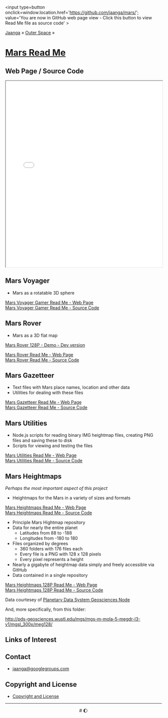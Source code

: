 <span style=display:none; >[You are now in GitHub source code view - click this link to view Read Me file as a web page]( https://jaanga.github.io/mars/ "View file as a web page." ) </span>
<input type=button onclick=window.location.href='https://github.com/jaanga/mars/'; value='You are now in GitHub web page view - Click this button to view Read Me file as source code' >

[Jaanga]( https://jaanga.github.io/ ) &raquo; [Outer Space]( https://jaanga.github.io/outer-space/ ) &raquo;

[Mars Read Me]( index.html )
===


## Web Page / Source Code

<iframe class=ifr src="iframe-carousel-r3.html" width=100% height=600px >_Sample Jaanga Mars scripts viewable in web page view only_</iframe>  

<!--
<iframe id=ifr src="iframe-carousel-r2.html" width=100% height=600px >_Sample Jaanga Mars scripts viewable in web page view only_</iframe>  
-->


## Mars Voyager

* Mars as a rotatable 3D sphere

[Mars Voyager Gamer Read Me - Web Page]( https://jaanga.github.io/mars/voyager/gamer/ )  
[Mars Voyager Gamer Read Me - Source Code]( https://github.com/jaanga/mars/voyager/gamer/ )  

## Mars Rover

* Mars as a 3D flat map

[Mars Rover 128P - Demo - Dev version]( https://jaanga.github.io/mars/rover/128p/dev/ )

[Mars Rover Read Me - Web Page]( https://jaanga.github.io/mars/rover/ )  
[Mars Rover Read Me - Source Code]( https://github.com/jaanga/mars/rover/ )  


## Mars Gazetteer

* Text files with Mars place names, location and other data
* Utilities for dealing with these files

[Mars Gazetteer Read Me - Web Page]( https://jaanga.github.io/mars/gazetteer/ )  
[Mars Gazetteer Read Me - Source Code]( https://github.com/jaanga/mars/tree/gh-pages/gazetteer/ )  

## Mars Utilities

* Node.js scripts for reading binary IMG heightmap files, creating PNG files and saving these to disk
* Scripts for viewing and testing the files

[Mars Utilities Read Me - Web Page]( https://jaanga.github.io/mars/utilities/ )  
[Mars Utilities Read Me - Source Code]( https://github.com/jaanga/mars/tree/gh-pages/utilities/ )  

## Mars Heightmaps

_Perhaps the most important aspect of this project_

* Heightmaps for the Mars in a variety of sizes and formats

[Mars Heightmaps Read Me - Web Page]( https://jaanga.github.io/mars/heightmaps/ )  
[Mars Heightmaps Read Me - Source Code]( https://github.com/jaanga/mars/tree/gh-pages/heightmaps/ )  

* Principle Mars Hightmap repository
* Data for nearly the entire planet
	* Latitudes from 88 to -188
	* Longitudes from -180 to 180
* Files organized by degrees
	* 360 folders with 176 files each
	* Every file is a PNG with 128 x 128 pixels
	* Every pixel represents a height
* Nearly a gigabyte of heightmap data simply and freely accessible via GitHub
* Data contained in a single repository

[Mars Heightmaps 128P Read Me - Web Page]( https://jaanga.github.io/mars-heightmaps-128p/ )  
[Mars Heightmaps 128P Read Me - Source Code]( https://github.com/jaanga/mars-heightmaps-128p/ )  

Data courtesey of [Planetary Data System Geosciences Node]( http://pds-geosciences.wustl.edu/missions/mgs/mola.html )

And, more specifically, from this folder:

<http://pds-geosciences.wustl.edu/mgs/mgs-m-mola-5-megdr-l3-v1/mgsl_300x/meg128/>

## Links of Interest



## Contact

* jaanga@googlegroups.com

## Copyright and License

* [Copyright and License]( https://jaanga.github.io/#https://jaanga.github.io/jaanga-copyright-and-mit-license.md ) 

***

<center title="Waxing Gibbous Moon" >
# <a href=javascript:window.scrollTo(0,0); style=text-decoration:none; >&#127764;</a>
</center>
